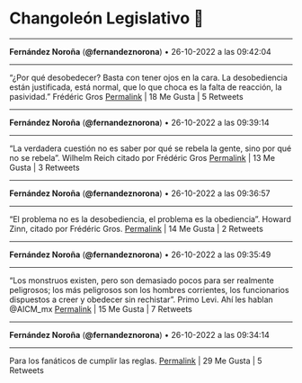 # Changoleón Legislativo 🙈
*****
**Fernández Noroña** (**@fernandeznorona**) • 26-10-2022 a las 09:42:04
*****
“¿Por qué desobedecer? Basta con tener ojos en la cara. La desobediencia están justificada, está normal, que lo que choca es la falta de reacción, la pasividad.” Frédéric Gros
[Permalink](https://twitter.com/fernandeznorona/status/1585325903714078720) | 18 Me Gusta | 5 Retweets
*****
**Fernández Noroña** (**@fernandeznorona**) • 26-10-2022 a las 09:39:14
*****
“La verdadera cuestión no es saber por qué se rebela la gente, sino por qué no se rebela”. Wilhelm Reich citado por Frédéric Gros
[Permalink](https://twitter.com/fernandeznorona/status/1585325191147970560) | 13 Me Gusta | 3 Retweets
*****
**Fernández Noroña** (**@fernandeznorona**) • 26-10-2022 a las 09:36:57
*****
“El problema no es la desobediencia, el problema es la obediencia”. Howard Zinn, citado por Frédéric Gros.
[Permalink](https://twitter.com/fernandeznorona/status/1585324616549122076) | 14 Me Gusta | 2 Retweets
*****
**Fernández Noroña** (**@fernandeznorona**) • 26-10-2022 a las 09:35:49
*****
“Los monstruos existen, pero son demasiado pocos para ser realmente peligrosos; los más peligrosos son los hombres corrientes, los funcionarios dispuestos a creer y obedecer sin rechistar”. Primo Levi. Ahí les hablan @AICM_mx
[Permalink](https://twitter.com/fernandeznorona/status/1585324333492158466) | 15 Me Gusta | 7 Retweets
*****
**Fernández Noroña** (**@fernandeznorona**) • 26-10-2022 a las 09:34:14
*****
Para los fanáticos de cumplir las reglas.
[Permalink](https://twitter.com/fernandeznorona/status/1585323935561879552) | 29 Me Gusta | 5 Retweets